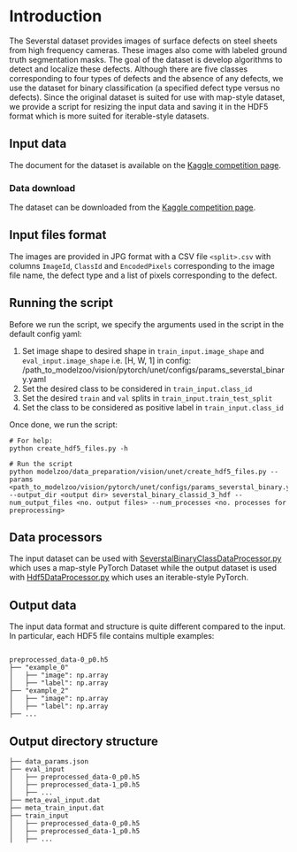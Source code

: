 # Introduction
The Severstal dataset provides images of surface defects on steel sheets from high frequency cameras.
These images also come with labeled ground truth segmentation masks.
The goal of the dataset is develop algorithms to detect and localize these defects.
Although there are five classes corresponding to four types of defects and the absence of any defects, we use the dataset for binary classification (a specified defect type versus no defects).
Since the original dataset is suited for use with map-style dataset, we provide a script for resizing the input data and saving it in the HDF5 format which is more suited for iterable-style datasets.

## Input data
The document for the dataset is available on the [Kaggle competition page](https://www.kaggle.com/competitions/severstal-steel-defect-detection/data).

### Data download
The dataset can be downloaded from the [Kaggle competition page](https://www.kaggle.com/competitions/severstal-steel-defect-detection/data).

## Input files format

The images are provided in JPG format with a CSV file `<split>.csv` with columns `ImageId`, `ClassId` and `EncodedPixels` corresponding to the image file name, the defect type and a list of pixels corresponding to the defect.

## Running the script
Before we run the script, we specify the arguments used in the script in the default config yaml:
1. Set image shape to desired shape in `train_input.image_shape` and `eval_input.image_shape` i.e. [H, W, 1] in config: /path_to_modelzoo/vision/pytorch/unet/configs/params_severstal_binary.yaml
2. Set the desired class to be considered in `train_input.class_id`
3. Set the desired `train` and `val` splits in `train_input.train_test_split`
4. Set the class to be considered as positive label in `train_input.class_id`


Once done, we run the script:
```
# For help:
python create_hdf5_files.py -h

# Run the script
python modelzoo/data_preparation/vision/unet/create_hdf5_files.py --params <path_to_modelzoo/vision/pytorch/unet/configs/params_severstal_binary.yaml> --output_dir <output dir> severstal_binary_classid_3_hdf --num_output_files <no. output files> --num_processes <no. processes for preprocessing>
```

## Data processors
The input dataset can be used with [SeverstalBinaryClassDataProcessor.py](../../../../data/vision/segmentation/SeverstalBinaryClassDataProcessor.py) which uses a map-style PyTorch Dataset while the output dataset is used with [Hdf5DataProcessor.py](../../../../data/vision/segmentation/Hdf5DataProcessor.py) which uses an iterable-style PyTorch.

## Output data
The input data format and structure is quite different compared to the input.
In particular, each HDF5 file contains multiple examples:
```

preprocessed_data-0_p0.h5
├── "example_0"
│   ├── "image": np.array
│   ├── "label": np.array
├── "example_2"
│   ├── "image": np.array
│   ├── "label": np.array
├── ...
```

## Output directory structure
```
├── data_params.json
├── eval_input
│   ├── preprocessed_data-0_p0.h5
│   ├── preprocessed_data-1_p0.h5
│   ├── ...
├── meta_eval_input.dat
├── meta_train_input.dat
├── train_input
│   ├── preprocessed_data-0_p0.h5
│   ├── preprocessed_data-1_p0.h5
│   ├── ...
```
